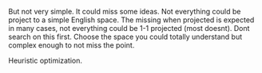 But not very simple. It could miss some ideas. Not everything could be project to a simple English space. The missing when projected is expected in many cases, not everything could be 1-1 projected (most doesnt). Dont search on this first. Choose the space you could totally understand but complex enough to not miss the point.

Heuristic optimization.